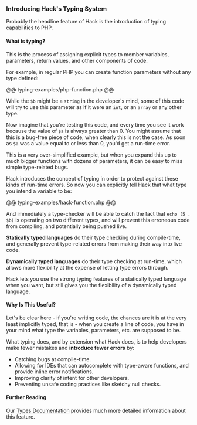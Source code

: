 ### Introducing Hack's Typing System

Probably the headline feature of Hack is the introduction of typing capabilities to PHP. 

#### What is typing?

This is the process of assigning explicit types to member variables, parameters, return values, and other components of code. 

For example, in regular PHP you can create function parameters without any type defined:

@@ typing-examples/php-function.php @@

While the `$b` might be a `string` in the developer's mind, some of this code will try to use this parameter as if it were an `int`, or an `array` or any other type. 

Now imagine that you're testing this code, and every time you see it work because the value of `$a` is always greater than 0. You might assume that this is a bug-free piece of code, when clearly this is not the case. As soon as `$a` was a value equal to or less than 0, you'd get a run-time error. 

This is a very over-simplified example, but when you expand this up to much bigger functions with dozens of parameters, it can be easy to miss simple type-related bugs.

Hack introduces the concept of typing in order to protect against these kinds of run-time errors. So now you can explicitly tell Hack that what type you intend a variable to be:

@@ typing-examples/hack-function.php @@

And immediately a type-checker will be able to catch the fact that `echo (5 . $b)` is operating on two different types, and will prevent this erroneous code from compiling, and potentially being pushed live. 

**Statically typed languages** do their type checking during compile-time, and generally prevent type-related errors from making their way into live code.

**Dynamically typed languages** do their type checking at run-time, which allows more flexibility at the expense of letting type errors through. 

Hack lets you use the strong typing features of a statically typed language when you want, but still gives you the flexibility of a dynamically typed language. 

#### Why Is This Useful?

Let's be clear here - if you're writing code, the chances are it is at the very least implicitly typed, that is - when you create a line of code, you have in your mind what type the variables, parameters, etc. are supposed to be. 

What typing does, and by extension what Hack does, is to help developers make fewer mistakes and **introduce fewer errors** by:

* Catching bugs at compile-time.
* Allowing for IDEs that can autocomplete with type-aware functions, and provide inline error notifications. 
* Improving clarity of intent for other developers.
* Preventing unsafe coding practices like sketchy null checks. 

#### Further Reading

Our [Types Documentation](../types/introduction.md) provides much more detailed information about this feature.
